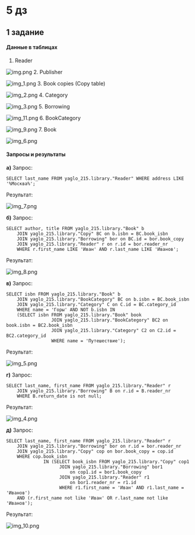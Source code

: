 # 5 дз
## 1 задание
#### Данные в таблицах
1. Reader

![img.png](img.png)
2. Publisher

![img_1.png](img_1.png)
3. Book copies (Copy table)

![img_2.png](img_2.png)
4. Category

![img_3.png](img_3.png)
5. Borrowing

![img_11.png](img_11.png)
6. BookCategory

![img_9.png](img_9.png)
7. Book

![img_6.png](img_6.png)

#### Запросы и результаты
**а)** Запрос: 
```
SELECT last_name FROM yaglo_215.library."Reader" WHERE address LIKE '%Москва%';
```

Результат:

![img_7.png](img_7.png)

**б)** Запрос:
```
SELECT author, title FROM yaglo_215.library."Book" b
    JOIN yaglo_215.library."Copy" BC on b.isbn = BC.book_isbn
    JOIN yaglo_215.library."Borrowing" bor on BC.id = bor.book_copy
    JOIN yaglo_215.library."Reader" r on r.id = bor.reader_nr
    WHERE r.first_name LIKE 'Иван' AND r.last_name LIKE 'Иванов';
```

Результат:

![img_8.png](img_8.png)

**в)** Запрос:
```
SELECT isbn FROM yaglo_215.library."Book" b
    JOIN yaglo_215.library."BookCategory" BC on b.isbn = BC.book_isbn
    JOIN yaglo_215.library."Category" C on C.id = BC.category_id
    WHERE name = 'Горы' AND NOT b.isbn IN
    (SELECT isbn FROM yaglo_215.library."Book" book
                 JOIN yaglo_215.library."BookCategory" BC2 on book.isbn = BC2.book_isbn
                 JOIN yaglo_215.library."Category" C2 on C2.id = BC2.category_id
                 WHERE name = 'Путешествие');
```

Результат:

![img_5.png](img_5.png)

**г)** Запрос:
```
SELECT last_name, first_name FROM yaglo_215.library."Reader" r
    JOIN yaglo_215.library."Borrowing" B on r.id = B.reader_nr
    WHERE B.return_date is not null;
```

Результат:

![img_4.png](img_4.png)

**д)** Запрос:
```
SELECT last_name, first_name FROM yaglo_215.library."Reader" r
    JOIN yaglo_215.library."Borrowing" bor on r.id = bor.reader_nr
    JOIN yaglo_215.library."Copy" cop on bor.book_copy = cop.id
    WHERE cop.book_isbn
              IN (SELECT book_isbn FROM yaglo_215.library."Copy" cop1
                    JOIN yaglo_215.library."Borrowing" bor1
                        on cop1.id = bor1.book_copy
                    JOIN yaglo_215.library."Reader" r1
                        on bor1.reader_nr = r1.id
                    WHERE r1.first_name = 'Иван' AND r1.last_name = 'Иванов')
    AND (r.first_name not like 'Иван' OR r.last_name not like 'Иванов');
```

Результат:

![img_10.png](img_10.png)